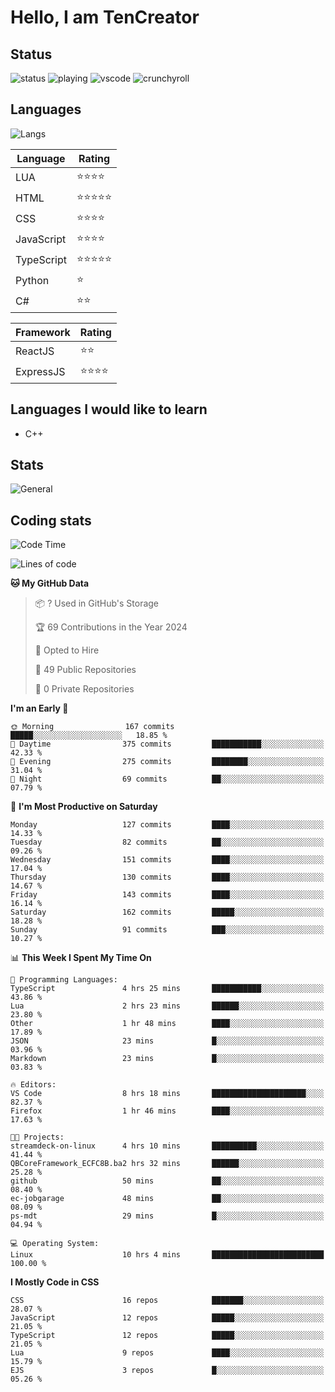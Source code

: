 # Hello, I am TenCreator

## Status
![status](https://api.statusbadges.me/badge/status/518334475038359555?simple=true&style=for-the-badge)
![playing](https://api.statusbadges.me/badge/playing/518334475038359555?style=for-the-badge)
![vscode](https://api.statusbadges.me/badge/vscode/518334475038359555?style=for-the-badge)
![crunchyroll](https://api.statusbadges.me/badge/crunchyroll/518334475038359555?style=for-the-badge)

## Languages
![Langs](https://github-readme-stats.vercel.app/api/top-langs/?username=tencreator&layout=compact&theme=radical)


|Language|Rating|
|--------|------|
|LUA|⭐️⭐️⭐️⭐️|
|HTML|⭐️⭐️⭐️⭐️⭐️|
|CSS|⭐️⭐️⭐️⭐️|
|JavaScript|⭐️⭐️⭐️⭐️|
|TypeScript|⭐️⭐️⭐️⭐️⭐️|
|Python|⭐️|
|C#|⭐️⭐️ |

|Framework|Rating|
|--------|------|
|ReactJS|⭐️⭐️|
|ExpressJS|⭐️⭐️⭐️⭐️|

## Languages I would like to learn
- C++

## Stats
![General](https://github-readme-stats.vercel.app/api?username=tencreator&show_icons=true&theme=radical)

## Coding stats
<!--START_SECTION:waka-->
![Code Time](http://img.shields.io/badge/Code%20Time-65%20hrs%2011%20mins-blue)

![Lines of code](https://img.shields.io/badge/From%20Hello%20World%20I%27ve%20Written-481.8%20thousand%20lines%20of%20code-blue)

**🐱 My GitHub Data** 

> 📦 ? Used in GitHub's Storage 
 > 
> 🏆 69 Contributions in the Year 2024
 > 
> 💼 Opted to Hire
 > 
> 📜 49 Public Repositories 
 > 
> 🔑 0 Private Repositories 
 > 
**I'm an Early 🐤** 

```text
🌞 Morning                167 commits         █████░░░░░░░░░░░░░░░░░░░░   18.85 % 
🌆 Daytime                375 commits         ███████████░░░░░░░░░░░░░░   42.33 % 
🌃 Evening                275 commits         ████████░░░░░░░░░░░░░░░░░   31.04 % 
🌙 Night                  69 commits          ██░░░░░░░░░░░░░░░░░░░░░░░   07.79 % 
```
📅 **I'm Most Productive on Saturday** 

```text
Monday                   127 commits         ████░░░░░░░░░░░░░░░░░░░░░   14.33 % 
Tuesday                  82 commits          ██░░░░░░░░░░░░░░░░░░░░░░░   09.26 % 
Wednesday                151 commits         ████░░░░░░░░░░░░░░░░░░░░░   17.04 % 
Thursday                 130 commits         ████░░░░░░░░░░░░░░░░░░░░░   14.67 % 
Friday                   143 commits         ████░░░░░░░░░░░░░░░░░░░░░   16.14 % 
Saturday                 162 commits         █████░░░░░░░░░░░░░░░░░░░░   18.28 % 
Sunday                   91 commits          ███░░░░░░░░░░░░░░░░░░░░░░   10.27 % 
```


📊 **This Week I Spent My Time On** 

```text
💬 Programming Languages: 
TypeScript               4 hrs 25 mins       ███████████░░░░░░░░░░░░░░   43.86 % 
Lua                      2 hrs 23 mins       ██████░░░░░░░░░░░░░░░░░░░   23.80 % 
Other                    1 hr 48 mins        ████░░░░░░░░░░░░░░░░░░░░░   17.89 % 
JSON                     23 mins             █░░░░░░░░░░░░░░░░░░░░░░░░   03.96 % 
Markdown                 23 mins             █░░░░░░░░░░░░░░░░░░░░░░░░   03.83 % 

🔥 Editors: 
VS Code                  8 hrs 18 mins       █████████████████████░░░░   82.37 % 
Firefox                  1 hr 46 mins        ████░░░░░░░░░░░░░░░░░░░░░   17.63 % 

🐱‍💻 Projects: 
streamdeck-on-linux      4 hrs 10 mins       ██████████░░░░░░░░░░░░░░░   41.44 % 
QBCoreFramework_ECFC8B.ba2 hrs 32 mins       ██████░░░░░░░░░░░░░░░░░░░   25.28 % 
github                   50 mins             ██░░░░░░░░░░░░░░░░░░░░░░░   08.40 % 
ec-jobgarage             48 mins             ██░░░░░░░░░░░░░░░░░░░░░░░   08.09 % 
ps-mdt                   29 mins             █░░░░░░░░░░░░░░░░░░░░░░░░   04.94 % 

💻 Operating System: 
Linux                    10 hrs 4 mins       █████████████████████████   100.00 % 
```

**I Mostly Code in CSS** 

```text
CSS                      16 repos            ███████░░░░░░░░░░░░░░░░░░   28.07 % 
JavaScript               12 repos            █████░░░░░░░░░░░░░░░░░░░░   21.05 % 
TypeScript               12 repos            █████░░░░░░░░░░░░░░░░░░░░   21.05 % 
Lua                      9 repos             ████░░░░░░░░░░░░░░░░░░░░░   15.79 % 
EJS                      3 repos             █░░░░░░░░░░░░░░░░░░░░░░░░   05.26 % 
```




<!--END_SECTION:waka-->
